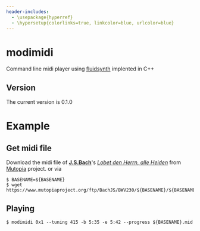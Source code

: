 ```yaml
---
header-includes:
  - \usepackage{hyperref}
  - \hypersetup{colorlinks=true, linkcolor=blue, urlcolor=blue}
---
```

# modimidi
Command line midi player using 
[fluidsynth](https://www.fluidsynth.org/api/index.html) implented in C++

## Version
The current version is 0.1.0

# Example

## Get midi file

Download the midi file of 
[**J.S.Bach**](https://www.mutopiaproject.org/cgibin/make-table.cgi?Composer=BachJS)'s
[*Lobet den Herrn, alle Heiden*](https://www.mutopiaproject.org/ftp/BachJS/BWV230/bach_BWV_230_Lobet_den_Herrn_alle_Heiden/bach_BWV_230_Lobet_den_Herrn_alle_Heiden.mid)
from [Mutopia](https://www.mutopiaproject.org) project.
or via
```
$ BASENAME=${BASENAME}
$ wget https://www.mutopiaproject.org/ftp/BachJS/BWV230/${BASENAME}/${BASENAME}.mid

```

## Playing
```
$ modimidi 0x1 --tuning 415 -b 5:35 -e 5:42 --progress ${BASENAME}.mid
```



